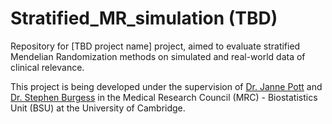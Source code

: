 # Stratified_MR_simulation (TBD)
Repository for [TBD project name] project, aimed to evaluate stratified Mendelian Randomization methods on simulated and real-world data of clinical relevance.

This project is being developed under the supervision of [Dr. Janne Pott](https://pottj.github.io) and [Dr. Stephen Burgess](https://www.mrc-bsu.cam.ac.uk/staff/stephen-burgess) in the Medical Research Council (MRC) - Biostatistics Unit (BSU) at the University of Cambridge. 
